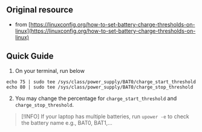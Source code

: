 ## Original resource 
- from [https://linuxconfig.org/how-to-set-battery-charge-thresholds-on-linux](https://linuxconfig.org/how-to-set-battery-charge-thresholds-on-linux)

## Quick Guide

1. On your terminal, run below
```
echo 75 | sudo tee /sys/class/power_supply/BAT0/charge_start_threshold
echo 80 | sudo tee /sys/class/power_supply/BAT0/charge_stop_threshold

```
2. You may change the percentage for `charge_start_threshold` and `charge_stop_threshold`.

> [!INFO]
> If your laptop has multiple batteries, run `upower -e` to check the battery name e.g., BAT0, BAT1,...